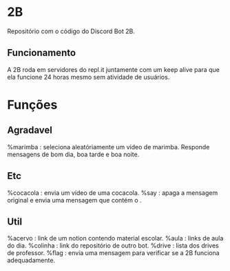 # 2B
Repositório com o código do Discord Bot 2B.

## Funcionamento
A 2B roda em servidores do repl.it juntamente com um keep alive para que ela funcione 24 horas mesmo sem atividade de usuários.

# Funções
## Agradavel
%marimba : seleciona aleatóriamente um vídeo de marimba.
Responde mensagens de bom dia, boa tarde e boa noite.

## Etc
%cocacola : envia um vídeo de uma cocacola.
%say <texto> : apaga a mensagem original e envia uma mensagem que contém o <texto>.
  
## Util
%acervo : link de um notion contendo material escolar.
%aula : links de aula do dia.
%colinha : link do repositório de outro bot.
%drive : lista dos drives de professor.
%flag : envia uma mensagem para verificar se a 2B funciona adequadamente.
